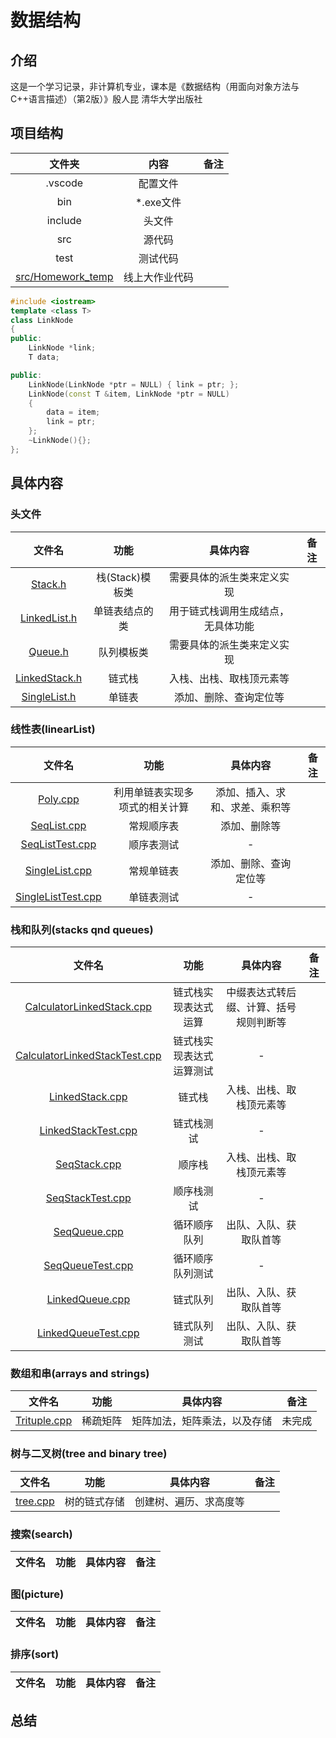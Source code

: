 # 数据结构

## 介绍

这是一个学习记录，非计算机专业，课本是《数据结构（用面向对象方法与C++语言描述）（第2版）》殷人昆 清华大学出版社

## 项目结构

|  文件夹  |  内容  | 备注 |
|:---:|:---:|:---:|
|.vscode|配置文件||
|bin|*.exe文件||
|include|头文件||
|src|源代码||
|test|测试代码||
|[src/Homework_temp](https://gitee.com/flight-leaf/data-struct/tree/master/src/Homework_temp)|线上大作业代码||

```c++
#include <iostream>
template <class T>
class LinkNode
{
public:
    LinkNode *link;
    T data;

public:
    LinkNode(LinkNode *ptr = NULL) { link = ptr; };
    LinkNode(const T &item, LinkNode *ptr = NULL)
    {
        data = item;
        link = ptr;
    };
    ~LinkNode(){};
};
```

## 具体内容

### 头文件

|  文件名  |  功能  | 具体内容 | 备注 |
|:---:|:---:|:---:|:---:|
|[Stack.h](https://gitee.com/flight-leaf/data-struct/blob/master/include/Stack.h)|栈(Stack)模板类|需要具体的派生类来定义实现||
|[LinkedList.h](https://gitee.com/flight-leaf/data-struct/blob/master/include/LinkedList.h)|单链表结点的类|用于链式栈调用生成结点，无具体功能||
|[Queue.h](https://gitee.com/flight-leaf/data-struct/blob/master/include/Queue.h)|队列模板类|需要具体的派生类来定义实现||
|[LinkedStack.h](https://gitee.com/flight-leaf/data-struct/blob/master/include/LinkedStack.h)|链式栈|入栈、出栈、取栈顶元素等||
|[SingleList.h](https://gitee.com/flight-leaf/data-struct/blob/master/include/SingleList.h)|单链表|添加、删除、查询定位等||

### 线性表(linearList)

|  文件名  |  功能  | 具体内容 | 备注 |
|:---:|:---:|:---:|:---:|
|[Poly.cpp](https://gitee.com/flight-leaf/data-struct/blob/master/src/LinearList/Poly.cpp)|利用单链表实现多项式的相关计算|添加、插入、求和、求差、乘积等||
|[SeqList.cpp](https://gitee.com/flight-leaf/data-struct/blob/master/src/LinearList/SeqList.cpp)|常规顺序表|添加、删除等||
|[SeqListTest.cpp](https://gitee.com/flight-leaf/data-struct/blob/master/src/LinearList/SeqListTest.cpp)|顺序表测试|-||
|[SingleList.cpp](https://gitee.com/flight-leaf/data-struct/blob/master/src/LinearList/SingleList.cpp)|常规单链表|添加、删除、查询定位等||
|[SingleListTest.cpp](https://gitee.com/flight-leaf/data-struct/blob/master/src/LinearList/SingleListTest.cpp)|单链表测试|-||

### 栈和队列(stacks qnd queues)

|  文件名  |  功能  | 具体内容 | 备注 |
|:---:|:---:|:---:|:---:|
|[CalculatorLinkedStack.cpp](https://gitee.com/flight-leaf/data-struct/blob/master/src/StacksAndQueues/CalculatorLinkedStack.cpp)|链式栈实现表达式运算|中缀表达式转后缀、计算、括号规则判断等||
|[CalculatorLinkedStackTest.cpp](https://gitee.com/flight-leaf/data-struct/blob/master/src/StacksAndQueues/CalculatorLinkedStackTest.cpp)|链式栈实现表达式运算测试|-||
|[LinkedStack.cpp](https://gitee.com/flight-leaf/data-struct/blob/master/src/StacksAndQueues/LinkedStack.cpp)|链式栈|入栈、出栈、取栈顶元素等||
|[LinkedStackTest.cpp](https://gitee.com/flight-leaf/data-struct/blob/master/src/StacksAndQueues/LinkedStack.cpp)|链式栈测试|-||
|[SeqStack.cpp](https://gitee.com/flight-leaf/data-struct/blob/master/src/StacksAndQueues/SeqStack.cpp)|顺序栈|入栈、出栈、取栈顶元素等||
|[SeqStackTest.cpp](https://gitee.com/flight-leaf/data-struct/blob/master/src/StacksAndQueues/SeqStackTest.cpp)|顺序栈测试|-||
|[SeqQueue.cpp](https://gitee.com/flight-leaf/data-struct/blob/master/src/StacksAndQueues/SeqQueue.cpp)|循环顺序队列|出队、入队、获取队首等||
|[SeqQueueTest.cpp](https://gitee.com/flight-leaf/data-struct/blob/master/src/StacksAndQueues/SeqQueueTest.cpp)|循环顺序队列测试|-||
|[LinkedQueue.cpp](https://gitee.com/flight-leaf/data-struct/blob/master/src/StacksAndQueues/LinkedQueue.cpp)|链式队列|出队、入队、获取队首等||
|[LinkedQueueTest.cpp](https://gitee.com/flight-leaf/data-struct/blob/master/src/StacksAndQueues/LinkedQueueTest.cpp)|链式队列测试|出队、入队、获取队首等||

### 数组和串(arrays and strings)

|  文件名  |  功能  | 具体内容 | 备注 |
|:---:|:---:|:---:|:---:|
|[Trituple.cpp](https://gitee.com/flight-leaf/data-struct/blob/master/src/ArraysAndStrings/Trituple.cpp)|稀疏矩阵|矩阵加法，矩阵乘法，以及存储|未完成|

### 树与二叉树(tree and binary tree)

|  文件名  |  功能  | 具体内容 | 备注 |
|:---:|:---:|:---:|:---:|
|[tree.cpp](https://gitee.com/flight-leaf/data-struct/blob/master/src/TreeAndBinaryTree/tree.cpp)|树的链式存储|创建树、遍历、求高度等||

### 搜索(search)

|  文件名  |  功能  | 具体内容 | 备注 |
|:---:|:---:|:---:|:---:|

### 图(picture)

|  文件名  |  功能  | 具体内容 | 备注 |
|:---:|:---:|:---:|:---:|

### 排序(sort)

|  文件名  |  功能  | 具体内容 | 备注 |
|:---:|:---:|:---:|:---:|

## 总结
